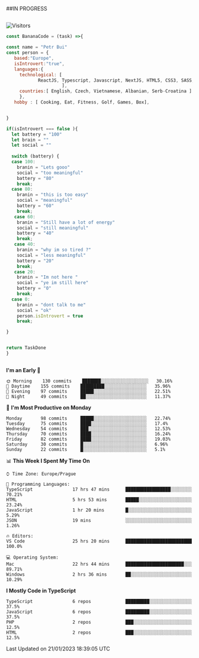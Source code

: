 ##IN PROGRESS
##
![Visitors](https://komarev.com/ghpvc/?username=petrbui&style=for-the-badge&label=Visitors+👀)
```Javascript
const BananaCode = (task) =>{

const name = "Petr Bui"
const person = {
   based:"Europe",
   isIntrovert:"true",
   languages:{
     technological: [ 
            ReactJS, Typescript, Javascript, NextJS, HTML5, CSS3, SASS, Redux, Node, Storybook, Styled-Component
                     ],
     countries:[ English, Czech, Vietnamese, Albanian, Serb-Croatina ]
     },
   hobby : [ Cooking, Eat, Fitness, Golf, Games, Box],


}

if(isIntrovert === false ){
  let battery = "100"
  let brain = ""
  let social = ""
  
  switch (battery) {
  case 100:
    branin = "Lets gooo"
    social = "too meaningful"
    battery = "80"
    break;
  case 80:
    branin = "this is too easy"
    social = "meaningful"
    battery = "60"
    break;
   case 60:
    branin = "Still have a lot of energy"
    social = "still meaningful"
    battery = "40"
    break;
   case 40:
    branin = "why im so tired ?"
    social = "less meaningful"
    battery = "20"
    break;
   case 20:
    branin = "Im not here "
    social = "ye im still here"
    battery = "0"
    break;
  case 0:
    branin = "dont talk to me"
    social = "ok"
    person.isIntrovert = true
    break;

}


return TaskDone
}
```



##
<!--
[![My GitHub stats](https://github-readme-stats.vercel.app/api?username=petrbui&theme=github_dark)](https://github.com/anuraghazra/github-readme-stats)

[![My wakatime stats](https://github-readme-stats.vercel.app/api/wakatime?username=petrbui&theme=github_dark)](https://github.com/anuraghazra/github-readme-stats)
-->
<!--START_SECTION:waka-->
**I'm an Early 🐤** 

```text
🌞 Morning    130 commits    ███████░░░░░░░░░░░░░░░░░░   30.16% 
🌆 Daytime    155 commits    █████████░░░░░░░░░░░░░░░░   35.96% 
🌃 Evening    97 commits     █████░░░░░░░░░░░░░░░░░░░░   22.51% 
🌙 Night      49 commits     ██░░░░░░░░░░░░░░░░░░░░░░░   11.37%

```
📅 **I'm Most Productive on Monday** 

```text
Monday       98 commits     █████░░░░░░░░░░░░░░░░░░░░   22.74% 
Tuesday      75 commits     ████░░░░░░░░░░░░░░░░░░░░░   17.4% 
Wednesday    54 commits     ███░░░░░░░░░░░░░░░░░░░░░░   12.53% 
Thursday     70 commits     ████░░░░░░░░░░░░░░░░░░░░░   16.24% 
Friday       82 commits     ████░░░░░░░░░░░░░░░░░░░░░   19.03% 
Saturday     30 commits     █░░░░░░░░░░░░░░░░░░░░░░░░   6.96% 
Sunday       22 commits     █░░░░░░░░░░░░░░░░░░░░░░░░   5.1%

```


📊 **This Week I Spent My Time On** 

```text
⌚︎ Time Zone: Europe/Prague

💬 Programming Languages: 
TypeScript               17 hrs 47 mins      █████████████████░░░░░░░░   70.21% 
HTML                     5 hrs 53 mins       █████░░░░░░░░░░░░░░░░░░░░   23.24% 
JavaScript               1 hr 20 mins        █░░░░░░░░░░░░░░░░░░░░░░░░   5.29% 
JSON                     19 mins             ░░░░░░░░░░░░░░░░░░░░░░░░░   1.26%

🔥 Editors: 
VS Code                  25 hrs 20 mins      █████████████████████████   100.0%

💻 Operating System: 
Mac                      22 hrs 44 mins      ██████████████████████░░░   89.71% 
Windows                  2 hrs 36 mins       ██░░░░░░░░░░░░░░░░░░░░░░░   10.29%

```

**I Mostly Code in TypeScript** 

```text
TypeScript               6 repos             █████████░░░░░░░░░░░░░░░░   37.5% 
JavaScript               6 repos             █████████░░░░░░░░░░░░░░░░   37.5% 
PHP                      2 repos             ███░░░░░░░░░░░░░░░░░░░░░░   12.5% 
HTML                     2 repos             ███░░░░░░░░░░░░░░░░░░░░░░   12.5%

```



 Last Updated on 21/01/2023 18:39:05 UTC
<!--END_SECTION:waka-->
